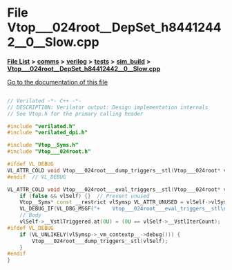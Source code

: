 

# File Vtop\_\_\_024root\_\_DepSet\_h84412442\_\_0\_\_Slow.cpp

[**File List**](files.md) **>** [**comms**](dir_15e9a61cbc095141a3f886f43eb6818f.md) **>** [**verilog**](dir_549b42112f6dc36cf8af5f13bada3f17.md) **>** [**tests**](dir_359bc3875cb3adaee3d3f269dbe0d6e4.md) **>** [**sim\_build**](dir_816ed350c72cf5de8127e0b7e8b74e54.md) **>** [**Vtop\_\_\_024root\_\_DepSet\_h84412442\_\_0\_\_Slow.cpp**](Vtop______024root____DepSet__h84412442____0____Slow_8cpp.md)

[Go to the documentation of this file](Vtop______024root____DepSet__h84412442____0____Slow_8cpp.md)

```C++

// Verilated -*- C++ -*-
// DESCRIPTION: Verilator output: Design implementation internals
// See Vtop.h for the primary calling header

#include "verilated.h"
#include "verilated_dpi.h"

#include "Vtop__Syms.h"
#include "Vtop___024root.h"

#ifdef VL_DEBUG
VL_ATTR_COLD void Vtop___024root___dump_triggers__stl(Vtop___024root* vlSelf);
#endif  // VL_DEBUG

VL_ATTR_COLD void Vtop___024root___eval_triggers__stl(Vtop___024root* vlSelf) {
    if (false && vlSelf) {}  // Prevent unused
    Vtop__Syms* const __restrict vlSymsp VL_ATTR_UNUSED = vlSelf->vlSymsp;
    VL_DEBUG_IF(VL_DBG_MSGF("+    Vtop___024root___eval_triggers__stl\n"); );
    // Body
    vlSelf->__VstlTriggered.at(0U) = (0U == vlSelf->__VstlIterCount);
#ifdef VL_DEBUG
    if (VL_UNLIKELY(vlSymsp->_vm_contextp__->debug())) {
        Vtop___024root___dump_triggers__stl(vlSelf);
    }
#endif
}

```

